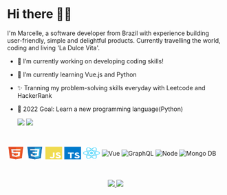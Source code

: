 # Hi there 👋🏽
  I'm Marcelle, a software developer from Brazil with experience building user-friendly, simple and delightful products. Currently travelling the world, coding and living 'La Dulce Vita'. 
  

- 🔭 I’m currently working on developing coding skills!
- 🎒 I’m currently learning Vue.js and Python 
- ✨ Tranning my problem-solving skills everyday with Leetcode and HackerRank
- 🥅 2022 Goal: Learn a new programming language(Python)
                

    <a href = "mailto:marcellee.mendess@gmail.com"><img src="https://img.shields.io/badge/-Gmail-%23333?style=for-the-badge&logo=gmail&logoColor=white" target="_blank"></a>
 <a href="https://www.linkedin.com/in/marcelleemendess/" target="_blank"><img src="https://img.shields.io/badge/-LinkedIn-%230077B5?style=for-the-badge&logo=linkedin&logoColor=white" target="_blank"></a> 
 
 ##
 
  <div style="display: inline_block"><br>
    <img align="center" alt="HTML5" height="30" width="40" src="https://raw.githubusercontent.com/devicons/devicon/master/icons/html5/html5-original.svg">
  <img align="center" alt="CSS3" height="30" width="40" src="https://raw.githubusercontent.com/devicons/devicon/master/icons/css3/css3-original.svg">
  <img align="center" alt="Rafa-Js" height="30" width="40" src="https://raw.githubusercontent.com/devicons/devicon/master/icons/javascript/javascript-plain.svg">
  <img align="center" alt="Typescript" height="30" width="40" src="https://raw.githubusercontent.com/devicons/devicon/master/icons/typescript/typescript-plain.svg">
  <img align="center" alt="React" height="30" width="40" src="https://raw.githubusercontent.com/devicons/devicon/master/icons/react/react-original.svg">
   <img align="center" alt="Vue" height="30" width="40" src="https://www.svgrepo.com/show/303494/vue-9-logo.svg">
   <img align="center" alt="GraphQL" height="30" width="40" src="https://www.vectorlogo.zone/logos/graphql/graphql-icon.svg">
  <img align="center" alt="Node" height="30" width="40" src="https://www.vectorlogo.zone/logos/nodejs/nodejs-icon.svg">
  <img align="center" alt="Mongo DB" height="30" width="40" src="https://www.vectorlogo.zone/logos/mongodb/mongodb-icon.svg">
</div>
<br>

 ##
 
<div align="center">
  <a href="https://github.com/marcelleemendess">
  <img height="180em" src="https://github-readme-stats.vercel.app/api?username=marcelleemendess&show_icons=true&theme=monokai&include_all_commits=true&count_private=true"/>
  <img height="180em" src="https://github-readme-stats.vercel.app/api/top-langs/?username=marcelleemendess&layout=compact&langs_count=7&theme=monokai"/>
</div>


<!--
**marcelleemendess/marcelleemendess** is a ✨ _special_ ✨ repository because its `README.md` (this file) appears on your GitHub profile.

<div align="inline_block">
  <a href="https://github.com/marcelleemendess">
  <img height="180em" src="https://github-readme-stats.vercel.app/api?username=marcelleemendess&show_icons=true&theme=vision-friendly-dark&include_all_commits=true&count_private=true"/>
  <img height="180em" src="https://github-readme-stats.vercel.app/api/top-langs/?username=marcelleemendess&layout=compact&langs_count=7&theme=vision-friendly-dark"/>
</div>


Here are some ideas to get you started:

-->
